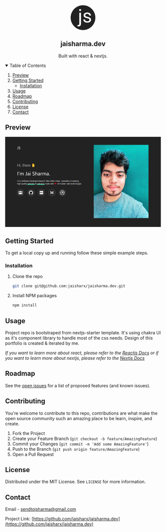 <!-- PROJECT LOGO -->
<br />
<p align="center">
  <a href="https://jaisharma.dev/">
    <img src="./public/favicon.svg" alt="Logo" width="80" height="80">
  </a>

  <h2 align="center">jaisharma.dev</h2>

  <p align="center">
    Built with react & nextjs.
  </p>  
</p>

<!-- TABLE OF CONTENTS -->
<details open="open">
  <summary>Table of Contents</summary>
  <ol>
    <li>
      <a href="#about-the-project">Preview</a>
    </li>
    <li>
      <a href="#getting-started">Getting Started</a>
      <ul>
        <li><a href="#installation">Installation</a></li>
      </ul>
    </li>
    <li><a href="#usage">Usage</a></li>
    <li><a href="#roadmap">Roadmap</a></li>
    <li><a href="#contributing">Contributing</a></li>
    <li><a href="#license">License</a></li>
    <li><a href="#contact">Contact</a></li>
  </ol>
</details>

<!-- ABOUT THE PROJECT -->

## Preview

[![Portfolio Homepage][product-screenshot]](https://jaisharma.dev/)

<!-- GETTING STARTED -->

## Getting Started

To get a local copy up and running follow these simple example steps.

### Installation

1. Clone the repo
    ```sh
    git clone git@github.com:jaisharx/jaisharma.dev.git
    ```
2. Install NPM packages
    ```sh
    npm install
    ```

<!-- USAGE EXAMPLES -->

## Usage

Project repo is bootstraped from nextjs-starter template. It's using chakra UI as it's component library to handle most of the css needs. Design of this portfolio is created & iterated by me.

_If you want to learn more about react, please refer to the [Reactjs Docs](https://reactjs.org/) or if you want to learn more about nextjs, please refer to the [Nextjs Docs](https://nextjs.org/)_

<!-- ROADMAP -->

## Roadmap

See the [open issues](https://github.com/jaisharx/jaisharma.dev/issues) for a list of proposed features (and known issues).

<!-- CONTRIBUTING -->

## Contributing

You're welcome to contribute to this repo, contributions are what make the open source community such an amazing place to be learn, inspire, and create.

1. Fork the Project
2. Create your Feature Branch (`git checkout -b feature/AmazingFeature`)
3. Commit your Changes (`git commit -m 'Add some AmazingFeature'`)
4. Push to the Branch (`git push origin feature/AmazingFeature`)
5. Open a Pull Request

<!-- LICENSE -->

## License

Distributed under the MIT License. See `LICENSE` for more information.

<!-- CONTACT -->

## Contact

Email - sendtojsharma@gmail.com

Project Link: [https://github.com/jaisharx/jaisharma.dev](https://github.com/jaisharx/jaisharma.dev)

<!-- MARKDOWN LINKS & IMAGES -->

[product-screenshot]: ./public/preview.png
